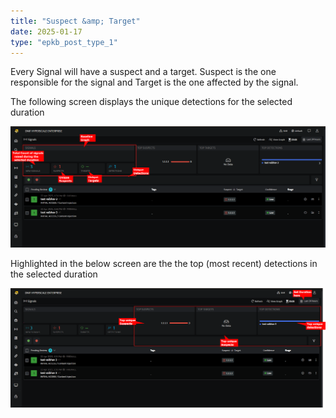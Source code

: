 ```yaml
---
title: "Suspect &amp; Target"
date: 2025-01-17
type: "epkb_post_type_1"
---
```


Every Signal will have a suspect and a target. Suspect is the one responsible for the signal and Target is the one affected by the signal.

The following screen displays the unique detections for the selected duration

![](./images-Suspect&Target/Suspect-&-Target-1.png)

Highlighted in the below screen are the the top (most recent) detections in the selected duration

![](./images-Suspect&Target/Suspect-&-Target-2.png)
